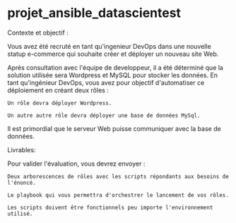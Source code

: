 # projet_ansible_datascientest
Contexte et objectif :

Vous avez été recruté en tant qu'ingenieur DevOps dans une nouvelle statup e-commerce qui souhaite créer et déployer un nouveau site Web.

Après consultation avec l'équipe de developpeur, il a été déterminé que la solution utilisée sera Wordpress et MySQL pour stocker les données. En tant qu'ingénieur DevOps, vous avez pour objectif d'automatiser ce déploiement en créant deux rôles :

    Un rôle devra déployer Wordpress.

    Un autre autre rôle devra déployer une base de données MySql.

Il est primordial que le serveur Web puisse communiquer avec la base de données.

Livrables:

Pour valider l'évaluation, vous devrez envoyer :

    Deux arborescences de rôles avec les scripts répondants aux besoins de l'énoncé.

    Le playbook qui vous permettra d'orchestrer le lancement de vos rôles.

    Les scripts doivent être fonctionnels peu importe l'environnement utilisé.

